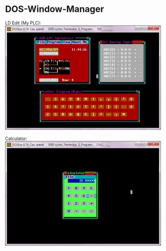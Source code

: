 # DOS-Window-Manager<br>
LD Edit (My PLC):<br>
[![Screen Shot](LD_EDIT.jpg)]()<br><br>
Calculator:<br>
[![Screen Shot](CALC.jpg)]()<br><br>
